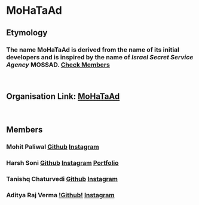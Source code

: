 # MoHaTaAd

## Etymology

### The name **MoHaTaAd** is derived from the name of its initial developers **and** is inspired by the name of _Israel Secret Service Agency_ **MOSSAD**. [Check Members](#Members)
<br/>

## Organisation Link: [MoHaTaAd](https://github.com/MoHaTaAd)

<br/>

## Members

### **Mohit Paliwal** [Github](https://github.com/mohitpaliwal20) [Instagram](https://www.instagram.com/mohit_paliwal20/)

### **Harsh Soni**  [Github](https://github.com/hashfx) [Instagram](https://www.instagram.com/hash.prog/) [Portfolio](http://harshtech.me)

### **Tanishq Chaturvedi**  [Github](https://github.com/Tanishq555) [Instagram](https://www.instagram.com/m99_tanq/)

### **Aditya Raj Verma**  [!Github!]() [Instagram](https://www.instagram.com/adityarajv.3108/)
